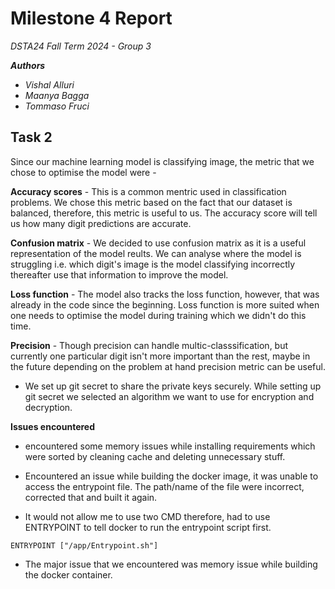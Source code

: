 # Milestone 4 Report 

*DSTA24 Fall Term 2024 - Group 3*

__*Authors*__
- *Vishal Alluri* 
- *Maanya Bagga*
- *Tommaso Fruci*


## Task 2

Since our machine learning model is classifying image, the metric that we chose to optimise the model were - 

**Accuracy scores** - This is a common mentric used in classification problems. We chose this metric based on the fact that our dataset is balanced, therefore, this metric is useful to us. The accuracy score will tell us how many digit predictions are accurate.

**Confusion matrix** - We decided to use confusion matrix as it is a useful representation of the model reults. We can analyse where the model is struggling i.e. which digit's image is the model classifying incorrectly thereafter use that information to improve the model.

**Loss function** - The model also tracks the loss function, however, that was already in the code since the beginning. Loss function is more suited when one needs to optimise the model during training which we didn't do this time.

**Precision** - Though precision can handle multic-classsification, but currently one particular digit isn't more important than the rest, maybe in the future depending on the problem at hand precision metric can be useful.


- We set up git secret to share the private keys securely. While setting up git secret we selected an algorithm we want to use for encryption and decryption.

**Issues encountered**
- encountered some memory issues while installing requirements which were sorted by cleaning cache and deleting unnecessary stuff.
- Encountered an issue while building the docker image, it was unable to access the entrypoint file. The path/name of the file were incorrect, corrected that and built it again.

- It would not allow me to use two CMD therefore, had to use ENTRYPOINT to tell docker to run the entrypoint script first.
```
ENTRYPOINT ["/app/Entrypoint.sh"]
```
- The major issue that we encountered was memory issue while building the docker container.

